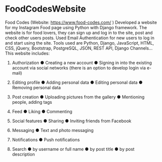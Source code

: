 # FoodCodesWebsite
Food Codes (Website: https://www.food-codes.com/ )
Developed a website for my Instagram Food page using Python with
Django framework. The website is for food lovers, they can sign up and
log in to the site, post and check other users posts.
Used Email Authentication for new users to log in and start using the site.
Tools used are Python, Django, JavaScript, HTML, CSS, jQuery,
Bootstrap, PostgreSQL, JSON, REST API, Django Channels...
This website includes:
1. Authorization
● Creating a new account
● Signing in into the existing account via social networks
(there is an option to develop login via e-mail)

2. Editing profile
● Adding personal data
● Editing personal data
● Removing personal data
3. Post creation
● Uploading pictures from the gallery
● Mentioning people, adding tags
4. Feed
● Liking
● Commenting
5. Social features
● Sharing
● Inviting friends from Facebook
6. Messaging
● Text and photo messaging
7. Notifications
● Push notifications
8. Search
● by username or full name
● by post title
● by post description
